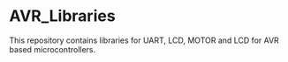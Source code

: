 # AVR_Libraries
This repository contains libraries for UART, LCD, MOTOR and LCD for AVR based microcontrollers. 

